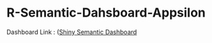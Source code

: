 # R-Semantic-Dahsboard-Appsilon
Dashboard Link : ([Shiny Semantic Dashboard](https://mehnazmaharin.shinyapps.io/R-Semantic-Dashboard-Appsilon/)
